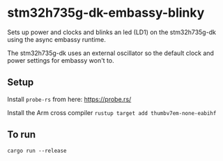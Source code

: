 # stm32h735g-dk-embassy-blinky
Sets up power and clocks and blinks an led (LD1) on the stm32h735g-dk using the async embassy runtime.

The stm32h735g-dk uses an external oscillator so the default clock and power settings for embassy won't to.

## Setup

Install `probe-rs` from here: https://probe.rs/

Install the Arm cross compiler
`rustup target add thumbv7em-none-eabihf`

## To run

```
cargo run --release
```